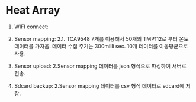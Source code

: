 # Heat Array

1. WIFI connect:
2. Sensor mapping: 
2.1. TCA9548 7개를 이용해서 50개의 TMP112로 부터 온도 데이터를 가져옴. 데이터 수집 주기는 300milli sec. 10개 데이터를 이동평균으로 사용.

3. Sensor upload: 2.Sensor mapping 데이터를 json 형식으로 파싱하여 서버로 전송.
4. Sdcard backup: 2.Sensor mapping 데이터를 csv 형식 데이터로 sdcard에 저장.